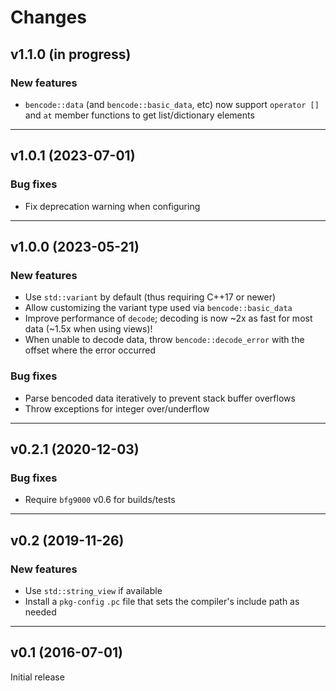 # Changes

## v1.1.0 (in progress)

### New features
- `bencode::data` (and `bencode::basic_data`, etc) now support `operator []` and
  `at` member functions to get list/dictionary elements

---

## v1.0.1 (2023-07-01)

### Bug fixes
- Fix deprecation warning when configuring

---

## v1.0.0 (2023-05-21)

### New features
- Use `std::variant` by default (thus requiring C++17 or newer)
- Allow customizing the variant type used via `bencode::basic_data`
- Improve performance of `decode`; decoding is now ~2x as fast for most data
  (~1.5x when using views)!
- When unable to decode data, throw `bencode::decode_error` with the offset
  where the error occurred

### Bug fixes
- Parse bencoded data iteratively to prevent stack buffer overflows
- Throw exceptions for integer over/underflow

---

## v0.2.1 (2020-12-03)

### Bug fixes
- Require `bfg9000` v0.6 for builds/tests

---

## v0.2 (2019-11-26)

### New features
- Use `std::string_view` if available
- Install a `pkg-config` `.pc` file that sets the compiler's include path as
  needed

---

## v0.1 (2016-07-01)

Initial release
